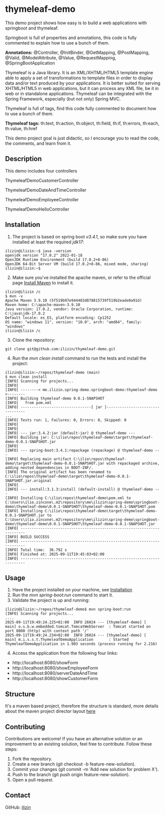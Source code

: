 # thymeleaf-demo

This demo project shows how easy is to build a web applications with springboot and thymeleaf.

Springboot is full of properties and annotations, this code is fully commented to explain how to use a bunch of them.

**Annotations:** @Controller, @InitBinder, @GetMapping, @PostMapping, @Valid, @ModelAttribute, @Value, @RequestMapping,
@SpringBootApplication

Thymeleaf is a Java library. It is an XML/XHTML/HTML5 template engine able to apply a set of transformations to template files in order to display data and/or text produced by your applications.
It is better suited for serving XHTML/HTML5 in web applications, but it can process any XML file, be it in web or in standalone applications.
Thymeleaf can be integrated with the Spring Framework, especially (but not only) Spring MVC.

Thymeleaf is full of tags, find this code fully commented to document how to use a bunch of them.

**Thymeleaf tags:** th:text, th:action, th:object, th:field, th:if, th:errors, th:each, th:value, th:href

This demo project goal is just didactic, so I encourage you to read the code, the comments, and learn from it.

## Description

This demo includes four controllers

ThymeleafDemoCustomerController

ThymeleafDemoDateAndTimeController

ThymeleafDemoEmployeeController

ThymeleafDemoHelloController

## Installation

1. The project is based on spring boot <i>v3.4.1</i>, so make sure you have installed at least the required *jdk17*:
```
ilizin@ilizin:~$ java -version
openjdk version "17.0.2" 2022-01-18
OpenJDK Runtime Environment (build 17.0.2+8-86)
OpenJDK 64-Bit Server VM (build 17.0.2+8-86, mixed mode, sharing)
ilizin@ilizin:~$ 
```

2. Make sure you've installed the apache maven, or refer to the official page [Install Maven](https://maven.apache.org/install.html) to install it.
```
ilizin@ilizin /c
$ mvn -v
Apache Maven 3.9.10 (5f519b97e944483d878815739f519b2eade0a91d)
Maven home: C:\apache-maven-3.9.10
Java version: 17.0.2, vendor: Oracle Corporation, runtime: C:\java\jdk-17.0.2
Default locale: es_ES, platform encoding: Cp1252
OS name: "windows 11", version: "10.0", arch: "amd64", family: "windows"
ilizin@ilizin /c
```

3. Clone the repository:
```
git clone git@github.com:ilizin/thymeleaf-demo.git
```

4. Run the <i>mvn clean install</i> command to run the tests and install the project:
```
ilizin@ilizin:~/repos/thymeleaf-demo (main)
$ mvn clean install
[INFO] Scanning for projects...
[INFO]
[INFO] --------< me.ilizin.spring-demo.springboot-demo:thymeleaf-demo >--------
[INFO] Building thymeleaf-demo 0.0.1-SNAPSHOT
[INFO]   from pom.xml
[INFO] --------------------------------[ jar ]---------------------------------
...
[INFO] Tests run: 1, Failures: 0, Errors: 0, Skipped: 0
[INFO]
[INFO]
[INFO] --- jar:3.4.2:jar (default-jar) @ thymeleaf-demo ---
[INFO] Building jar: C:\ilio\repos\thymeleaf-demo\target\thymeleaf-demo-0.0.1-SNAPSHOT.jar
[INFO]
[INFO] --- spring-boot:3.4.1:repackage (repackage) @ thymeleaf-demo ---
[INFO] Replacing main artifact C:\ilio\repos\thymeleaf-demo\target\thymeleaf-demo-0.0.1-SNAPSHOT.jar with repackaged archive, adding nested dependencies in BOOT-INF/.
[INFO] The original artifact has been renamed to C:\ilio\repos\thymeleaf-demo\target\thymeleaf-demo-0.0.1-SNAPSHOT.jar.original
[INFO]
[INFO] --- install:3.1.3:install (default-install) @ thymeleaf-demo ---
[INFO] Installing C:\ilio\repos\thymeleaf-demo\pom.xml to C:\Users\ilio.zincone\.m2\repository\me\ilizin\spring-demo\springboot-demo\thymeleaf-demo\0.0.1-SNAPSHOT\thymeleaf-demo-0.0.1-SNAPSHOT.pom
[INFO] Installing C:\ilio\repos\thymeleaf-demo\target\thymeleaf-demo-0.0.1-SNAPSHOT.jar to C:\Users\ilio.zincone\.m2\repository\me\ilizin\spring-demo\springboot-demo\thymeleaf-demo\0.0.1-SNAPSHOT\thymeleaf-demo-0.0.1-SNAPSHOT.jar
[INFO] ------------------------------------------------------------------------
[INFO] BUILD SUCCESS
[INFO] ------------------------------------------------------------------------
[INFO] Total time:  36.792 s
[INFO] Finished at: 2025-09-11T19:45:03+02:00
[INFO] ------------------------------------------------------------------------
```

## Usage

1. Have the project installed on your machine, see [Installation](#installation)
2. Run the <i>mvn spring-boot:run</i> command to start it.
3. Validate the project is up and running:
```
ilizin@ilizin:~/repos/thymeleaf-demo$ mvn spring-boot:run
[INFO] Scanning for projects...
....
2025-09-11T19:49:24.225+02:00  INFO 26024 --- [thymeleaf-demo] [           main] o.s.b.w.embedded.tomcat.TomcatWebServer  : Tomcat started on port 8080 (http) with context path '/'
2025-09-11T19:49:24.234+02:00  INFO 26024 --- [thymeleaf-demo] [           main] m.i.s.s.t.ThymeleafDemoApplication       : Started ThymeleafDemoApplication in 1.903 seconds (process running for 2.216)
```
4. Access the application from the following four links:

* http://localhost:8080/showForm
* http://localhost:8080/showEmployeeForm
* http://localhost:8080/serverDateAndTime
* http://localhost:8080/showCustomerForm

## Structure

It's a maven based project, therefore the structure is standard, more details about the maven project director layout  [here](https://maven.apache.org/guides/introduction/introduction-to-the-standard-directory-layout.html)

## Contributing

Contributions are welcome! If you have an alternative solution or an improvement to an existing solution, feel free to contribute. Follow these steps:

1. Fork the repository.
2. Create a new branch (git checkout -b feature-new-solution).
3. Commit your changes (git commit -m 'Add new solution for problem X').
4. Push to the branch (git push origin feature-new-solution).
5. Open a pull request.

## Contact

GitHub: [ilizin](https://github.com/ilizin)
  